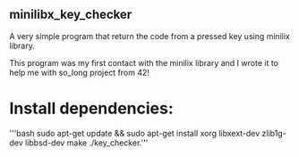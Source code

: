 ## minilibx_key_checker
A very simple program that return the code from a pressed key using minilix library.

This program was my first contact with the minilix library and I wrote it to help me with so_long project from 42!

# Install dependencies:
'''bash
sudo apt-get update && sudo apt-get install xorg libxext-dev zlib1g-dev libbsd-dev
make 
./key_checker.'''

